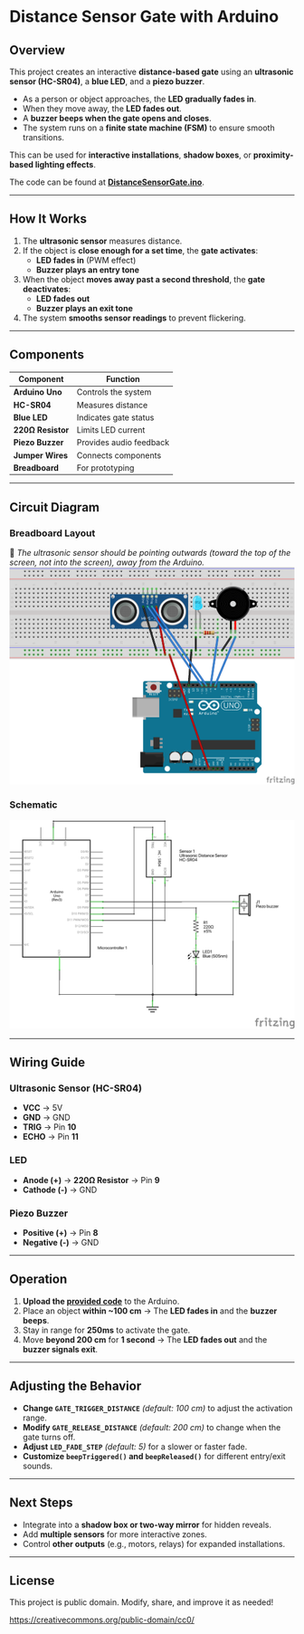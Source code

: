 # Distance Sensor Gate with Arduino

## Overview
This project creates an interactive **distance-based gate** using an **ultrasonic sensor (HC-SR04)**, a **blue LED**, and a **piezo buzzer**. 

- As a person or object approaches, the **LED gradually fades in**.
- When they move away, the **LED fades out**.
- A **buzzer beeps when the gate opens and closes**.
- The system runs on a **finite state machine (FSM)** to ensure smooth transitions.

This can be used for **interactive installations**, **shadow boxes**, or **proximity-based lighting effects**.

The code can be found at **[DistanceSensorGate.ino](DistanceSensorGate.ino)**.

---

## How It Works
1. The **ultrasonic sensor** measures distance.
2. If the object is **close enough for a set time**, the **gate activates**:
   - **LED fades in** (PWM effect)
   - **Buzzer plays an entry tone**
3. When the object **moves away past a second threshold**, the **gate deactivates**:
   - **LED fades out**
   - **Buzzer plays an exit tone**
4. The system **smooths sensor readings** to prevent flickering.

---

## Components
| Component          | Function |
|-------------------|----------|
| **Arduino Uno**   | Controls the system |
| **HC-SR04**       | Measures distance |
| **Blue LED**      | Indicates gate status |
| **220Ω Resistor** | Limits LED current |
| **Piezo Buzzer**  | Provides audio feedback |
| **Jumper Wires**  | Connects components |
| **Breadboard**    | For prototyping |

---

## Circuit Diagram
### **Breadboard Layout**  
📌 *The ultrasonic sensor should be pointing outwards (toward the top of the screen, not into the screen), away from the Arduino.*  
![Breadboard Layout](DistanceSensorGate_bb.png)

### **Schematic**
![Schematic](DistanceSensorGate_schem.png)

---

## Wiring Guide
### **Ultrasonic Sensor (HC-SR04)**
- **VCC** → 5V  
- **GND** → GND  
- **TRIG** → Pin **10**  
- **ECHO** → Pin **11**  

### **LED**
- **Anode (+)** → **220Ω Resistor** → Pin **9**  
- **Cathode (-)** → GND  

### **Piezo Buzzer**
- **Positive (+)** → Pin **8**  
- **Negative (-)** → GND  

---

## Operation
1. **Upload the [provided code](DistanceSensorGate.ino)** to the Arduino.
2. Place an object **within ~100 cm** → The **LED fades in** and the **buzzer beeps**.
3. Stay in range for **250ms** to activate the gate.
4. Move **beyond 200 cm** for **1 second** → The **LED fades out** and the **buzzer signals exit**.

---

## Adjusting the Behavior
- **Change `GATE_TRIGGER_DISTANCE`** *(default: 100 cm)* to adjust the activation range.
- **Modify `GATE_RELEASE_DISTANCE`** *(default: 200 cm)* to change when the gate turns off.
- **Adjust `LED_FADE_STEP`** *(default: 5)* for a slower or faster fade.
- **Customize `beepTriggered()` and `beepReleased()`** for different entry/exit sounds.

---

## Next Steps
- Integrate into a **shadow box or two-way mirror** for hidden reveals.
- Add **multiple sensors** for more interactive zones.
- Control **other outputs** (e.g., motors, relays) for expanded installations.

---

## License
This project is public domain. Modify, share, and improve it as needed!

https://creativecommons.org/public-domain/cc0/
